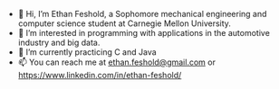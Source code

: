- 👋 Hi, I’m Ethan Feshold, a Sophomore mechanical engineering and computer science student at Carnegie Mellon University.
- 👀 I’m interested in programming with applications in the automotive industry and big data.
- 🌱 I’m currently practicing C and Java
- 📫 You can reach me at ethan.feshold@gmail.com or https://www.linkedin.com/in/ethan-feshold/

<!---
EthanFesh/EthanFesh is a ✨ special ✨ repository because its `README.md` (this file) appears on your GitHub profile.
You can click the Preview link to take a look at your changes.
--->
